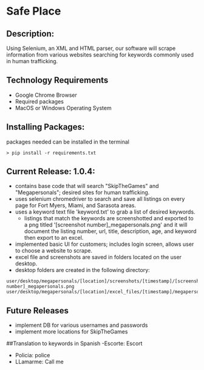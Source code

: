# Safe Place 
## Description:
Using Selenium, an XML and HTML parser, our software will scrape information from various websites searching for keywords commonly used in human trafficking. 

## Technology Requirements
- Google Chrome Browser
- Required packages 
- MacOS or Windows Operating System

## Installing Packages:
packages needed can be installed in the terminal
```
> pip install -r requirements.txt
```

## Current Release: 1.0.4:
- contains base code that will search "SkipTheGames" and "Megapersonals"; desired sites for human trafficking. 
- uses selenium chromedriver to search and save all listings on every page for Fort Myers, Miami, and Sarasota areas.
- uses a keyword text file 'keyword.txt' to grab a list of desired keywords.
  - listings that match the keywords are screenshotted and exported to a png titled '[screenshot number]_megapersonals.png' and it will document the listing number, url, title, description, age, and keyword then export to an excel. 
- implemented basic UI for customers; includes login screen, allows user to choose a website to scrape. 
- excel file and screenshots are saved in folders located on the user desktop.
- desktop folders are created in the following directory:
```
user/desktop/megapersonals/[location]/screenshots/[timestamp]/[screenshot number]_megapersonals.png
user/desktop/megapersonals/[location]/excel_files/[timestamp]/megapersonals_[timestamp].xlsx
```

## Future Releases
- implement DB for various usernames and passwords
- implement more locations for SkipTheGames

##Translation to keywords in Spanish 
-Escorte: Escort
- Policia: police 
- LLamarme: Call me
